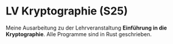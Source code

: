 # LV Kryptographie (S25)
Meine Ausarbeitung zu der Lehrveranstaltung **Einführung in die Kryptographie**. Alle Programme sind in Rust geschrieben.
